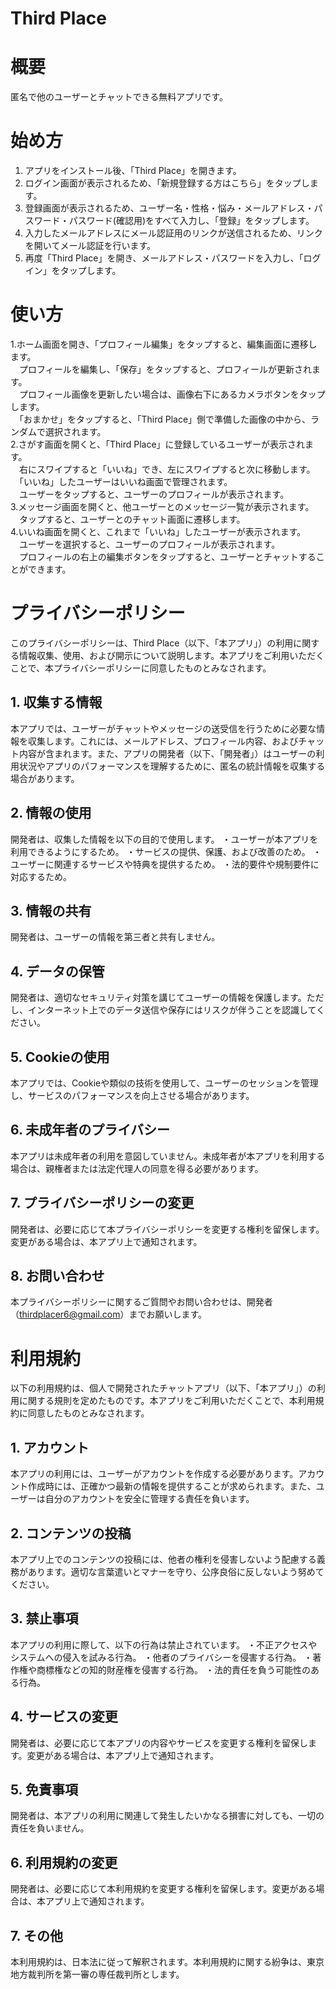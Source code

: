 # Third Place

# 概要
匿名で他のユーザーとチャットできる無料アプリです。

# 始め方
1. アプリをインストール後、「Third Place」を開きます。  
2. ログイン画面が表示されるため、「新規登録する方はこちら」をタップします。  
3. 登録画面が表示されるため、ユーザー名・性格・悩み・メールアドレス・パスワード・パスワード(確認用)をすべて入力し、「登録」をタップします。  
4. 入力したメールアドレスにメール認証用のリンクが送信されるため、リンクを開いてメール認証を行います。  
5. 再度「Third Place」を開き、メールアドレス・パスワードを入力し、「ログイン」をタップします。  

# 使い方
1.ホーム画面を開き、「プロフィール編集」をタップすると、編集画面に遷移します。  
　プロフィールを編集し、「保存」をタップすると、プロフィールが更新されます。  
　プロフィール画像を更新したい場合は、画像右下にあるカメラボタンをタップします。  
　「おまかせ」をタップすると、「Third Place」側で準備した画像の中から、ランダムで選択されます。  
2.さがす画面を開くと、「Third Place」に登録しているユーザーが表示されます。  
　右にスワイプすると「いいね」でき、左にスワイプすると次に移動します。  
　「いいね」したユーザーはいいね画面で管理されます。  
　ユーザーをタップすると、ユーザーのプロフィールが表示されます。  
3.メッセージ画面を開くと、他ユーザーとのメッセージ一覧が表示されます。  
　タップすると、ユーザーとのチャット画面に遷移します。  
4.いいね画面を開くと、これまで「いいね」したユーザーが表示されます。  
　ユーザーを選択すると、ユーザーのプロフィールが表示されます。  
　プロフィールの右上の編集ボタンをタップすると、ユーザーとチャットすることができます。  

# プライバシーポリシー
このプライバシーポリシーは、Third Place（以下、「本アプリ」）の利用に関する情報収集、使用、および開示について説明します。本アプリをご利用いただくことで、本プライバシーポリシーに同意したものとみなされます。

## 1. 収集する情報
本アプリでは、ユーザーがチャットやメッセージの送受信を行うために必要な情報を収集します。これには、メールアドレス、プロフィール内容、およびチャット内容が含まれます。また、アプリの開発者（以下、「開発者」）はユーザーの利用状況やアプリのパフォーマンスを理解するために、匿名の統計情報を収集する場合があります。
## 2. 情報の使用
開発者は、収集した情報を以下の目的で使用します。
・ユーザーが本アプリを利用できるようにするため。
・サービスの提供、保護、および改善のため。
・ユーザーに関連するサービスや特典を提供するため。
・法的要件や規制要件に対応するため。
## 3. 情報の共有
開発者は、ユーザーの情報を第三者と共有しません。
## 4. データの保管
開発者は、適切なセキュリティ対策を講じてユーザーの情報を保護します。ただし、インターネット上でのデータ送信や保存にはリスクが伴うことを認識してください。
## 5. Cookieの使用
本アプリでは、Cookieや類似の技術を使用して、ユーザーのセッションを管理し、サービスのパフォーマンスを向上させる場合があります。
## 6. 未成年者のプライバシー
本アプリは未成年者の利用を意図していません。未成年者が本アプリを利用する場合は、親権者または法定代理人の同意を得る必要があります。
## 7. プライバシーポリシーの変更
開発者は、必要に応じて本プライバシーポリシーを変更する権利を留保します。変更がある場合は、本アプリ上で通知されます。
## 8. お問い合わせ
本プライバシーポリシーに関するご質問やお問い合わせは、開発者（thirdplacer6@gmail.com）までお願いします。

# 利用規約
以下の利用規約は、個人で開発されたチャットアプリ（以下、「本アプリ」）の利用に関する規則を定めたものです。本アプリをご利用いただくことで、本利用規約に同意したものとみなされます。

## 1. アカウント
本アプリの利用には、ユーザーがアカウントを作成する必要があります。アカウント作成時には、正確かつ最新の情報を提供することが求められます。また、ユーザーは自分のアカウントを安全に管理する責任を負います。
## 2. コンテンツの投稿
本アプリ上でのコンテンツの投稿には、他者の権利を侵害しないよう配慮する義務があります。適切な言葉遣いとマナーを守り、公序良俗に反しないよう努めてください。
## 3. 禁止事項
本アプリの利用に際して、以下の行為は禁止されています。
・不正アクセスやシステムへの侵入を試みる行為。
・他者のプライバシーを侵害する行為。
・著作権や商標権などの知的財産権を侵害する行為。
・法的責任を負う可能性のある行為。
## 4. サービスの変更
開発者は、必要に応じて本アプリの内容やサービスを変更する権利を留保します。変更がある場合は、本アプリ上で通知されます。
## 5. 免責事項
開発者は、本アプリの利用に関連して発生したいかなる損害に対しても、一切の責任を負いません。
## 6. 利用規約の変更
開発者は、必要に応じて本利用規約を変更する権利を留保します。変更がある場合は、本アプリ上で通知されます。
## 7. その他
本利用規約は、日本法に従って解釈されます。本利用規約に関する紛争は、東京地方裁判所を第一審の専任裁判所とします。

